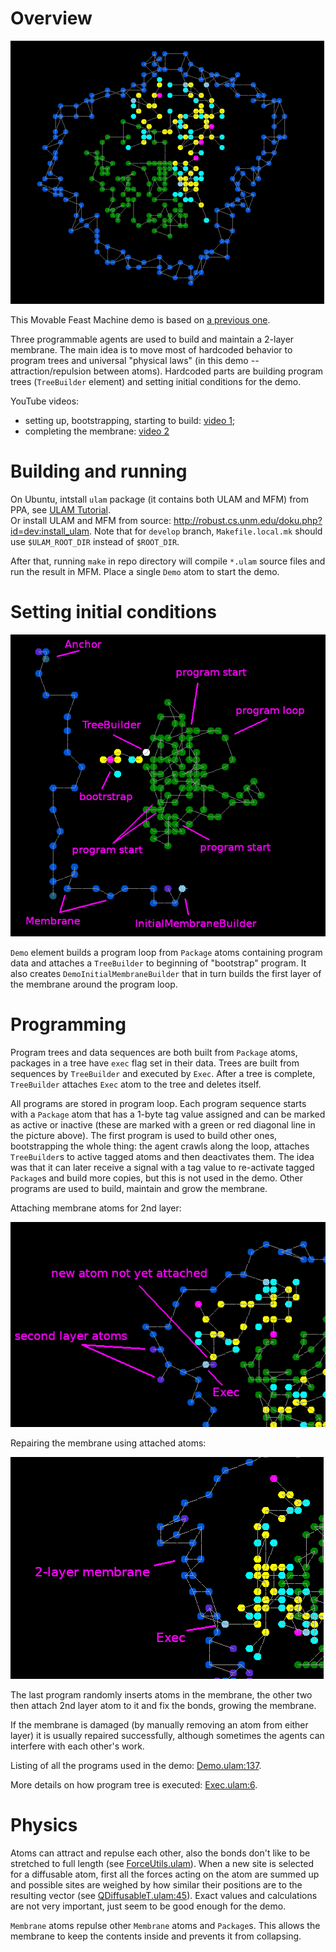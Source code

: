 # Overview
![Overview](images/overview.png)

This Movable Feast Machine demo is based on [a previous one](https://github.com/mngr777/UlamSimpleTrees).

Three programmable agents are used to build and maintain a 2-layer membrane.
The main idea is to move most of hardcoded behavior to program trees and universal "physical laws" (in this demo -- attraction/repulsion between atoms).
Hardcoded parts are building program trees (`TreeBuilder` element) and setting initial conditions for the demo.

YouTube videos:
* setting up, bootstrapping, starting to build: [video 1](https://www.youtube.com/watch?v=8uURK0usDrE);
* completing the membrane: [video 2](https://www.youtube.com/watch?v=Js69ZdZKyHQ)

# Building and running
On Ubuntu, intstall `ulam` package (it contains both ULAM and MFM) from PPA, see [ULAM Tutorial](https://github.com/elenasa/ULAM/wiki/Ulam-Programming-Language).  
Or install ULAM and MFM from source: http://robust.cs.unm.edu/doku.php?id=dev:install_ulam. Note that for `develop` branch, `Makefile.local.mk` should use `$ULAM_ROOT_DIR` instead of `$ROOT_DIR`.

After that, running `make` in repo directory will compile `*.ulam` source files and run the result in MFM. Place a single `Demo` atom to start the demo.

# Setting initial conditions
![Overview](images/init.png)

`Demo` element builds a program loop from `Package` atoms containing program data and attaches a `TreeBuilder` to beginning of "bootstrap" program.  It also creates `DemoInitialMembraneBuilder` that in turn builds the first layer of the membrane around the program loop.

# Programming

Program trees and data sequences are both built from `Package` atoms, packages in a tree have `exec` flag set in their data. Trees are built from sequences by `TreeBuilder` and executed by `Exec`. After a tree is complete, `TreeBuilder` attaches `Exec` atom to the tree and deletes itself.

All programs are stored in program loop. Each program sequence starts with a `Package` atom that has a 1-byte tag value assigned and can be marked as active or inactive (these are marked with a green or red diagonal line in the picture above). The first program is used to build other ones, bootstrapping the whole thing: the agent crawls along the loop, attaches `TreeBuilder`s to active tagged atoms and then deactivates them. The idea was that it can later receive a signal with a tag value to re-activate tagged `Package`s and build more copies, but this is not used in the demo. Other programs are used to build, maintain and grow the membrane.

Attaching membrane atoms for 2nd layer:

![Overview](images/build-other.png)

Repairing the membrane using attached atoms:

![Overview](images/repair.png)

The last program randomly inserts atoms in the membrane, the other two then attach 2nd layer atom to it and fix the bonds, growing the membrane.

If the membrane is damaged (by manually removing an atom from either layer) it is usually repaired successfully, although sometimes the agents can interfere with each other's work.

Listing of all the programs used in the demo: [Demo.ulam:137](https://github.com/mngr777/UlamMembrane1/blob/master/Demo.ulam#L137).

More details on how program tree is executed: [Exec.ulam:6](https://github.com/mngr777/UlamMembrane1/blob/master/Exec.ulam#L6).

# Physics

Atoms can attract and repulse each other, also the bonds don't like to be stretched to full length (see [ForceUtils.ulam](https://github.com/mngr777/UlamMembrane1/blob/master/ForceUtils.ulam)). When a new site is selected for a diffusable atom, first all the forces acting on the atom are summed up and possible sites are weighed by how similar their positions are to the resulting vector (see [QDiffusableT.ulam:45](https://github.com/mngr777/UlamMembrane1/blob/master/QDiffusableT.ulam#L45)). Exact values and calculations are not very important, just seem to be good enough for the demo.

`Membrane` atoms repulse other `Membrane` atoms and `Package`s. This allows the membrane to keep the contents inside and prevents it from collapsing.
